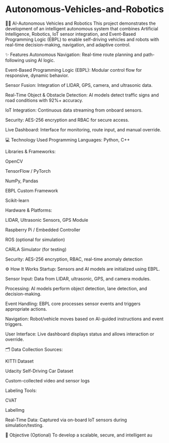 # Autonomous-Vehicles-and-Robotics
🤖🚗 AI-Autonomous Vehicles and Robotics
This project demonstrates the development of an intelligent autonomous system that combines Artificial Intelligence, Robotics, IoT sensor integration, and Event-Based Programming Logic (EBPL) to enable self-driving vehicles and robots with real-time decision-making, navigation, and adaptive control.

✨ Features
Autonomous Navigation: Real-time route planning and path-following using AI logic.

Event-Based Programming Logic (EBPL): Modular control flow for responsive, dynamic behavior.

Sensor Fusion: Integration of LIDAR, GPS, camera, and ultrasonic data.

Real-Time Object & Obstacle Detection: AI models detect traffic signs and road conditions with 92%+ accuracy.

IoT Integration: Continuous data streaming from onboard sensors.

Security: AES-256 encryption and RBAC for secure access.

Live Dashboard: Interface for monitoring, route input, and manual override.

💻 Technology Used
Programming Languages: Python, C++

Libraries & Frameworks:

OpenCV

TensorFlow / PyTorch

NumPy, Pandas

EBPL Custom Framework

Scikit-learn

Hardware & Platforms:

LIDAR, Ultrasonic Sensors, GPS Module

Raspberry Pi / Embedded Controller

ROS (optional for simulation)

CARLA Simulator (for testing)

Security: AES-256 encryption, RBAC, real-time anomaly detection

⚙️ How It Works
Startup: Sensors and AI models are initialized using EBPL.

Sensor Input: Data from LIDAR, ultrasonic, GPS, and camera modules.

Processing: AI models perform object detection, lane detection, and decision-making.

Event Handling: EBPL core processes sensor events and triggers appropriate actions.

Navigation: Robot/vehicle moves based on AI-guided instructions and event triggers.

User Interface: Live dashboard displays status and allows interaction or override.

🗂️ Data Collection
Sources:

KITTI Dataset

Udacity Self-Driving Car Dataset

Custom-collected video and sensor logs

Labeling Tools:

CVAT

LabelImg

Real-Time Data: Captured via on-board IoT sensors during simulation/testing.

🎯 Objective (Optional)
To develop a scalable, secure, and intelligent au
